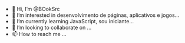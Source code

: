 - 👋 Hi, I’m @BOokSrc
- 👀 I’m interested in  desenvolvimento de páginas, aplicativos e jogos...
- 🌱 I’m currently learning  JavaScript,  sou iniciante...
- 💞️ I’m looking to collaborate on ...
- 📫 How to reach me ...

<!---
BOokSrc/BOokSrc is a ✨ special ✨ repository because its `README.md` (this file) appears on your GitHub profile.
You can click the Preview link to take a look at your changes.
--->
